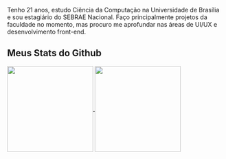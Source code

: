 Tenho 21 anos, estudo Ciência da Computação na Universidade de Brasília e sou estagiário do SEBRAE Nacional. Faço principalmente projetos da faculdade no momento, mas procuro me aprofundar nas áreas de UI/UX e desenvolvimento front-end.

## Meus Stats do Github
<a href="https://github.com/ink-link/github-readme-stats">
  <img height=200 align="center" src="https://github-readme-stats.vercel.app/api?username=ink-link&show_icons=true&theme=tokyonight" />
</a>
<a href="https://github.com/ink-link/convoychat">
  <img height=200 align="center" src="https://github-readme-stats.vercel.app/api/top-langs?username=ink-link&layout=compact&&show_icons=true&theme=tokyonight&langs_count=8&card_width=320" />
</a>


<!--
**ink-link/ink-link** is a ✨ _special_ ✨ repository because its `README.md` (this file) appears on your GitHub profile.

Here are some ideas to get you started:

- 🔭 I’m currently working on ...
- 🌱 I’m currently learning ...
- 👯 I’m looking to collaborate on ...
- 🤔 I’m looking for help with ...
- 💬 Ask me about ...
- 📫 How to reach me: ...
- 😄 Pronouns: ...
- ⚡ Fun fact: ...
-->

